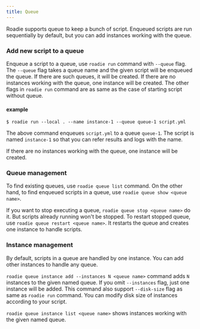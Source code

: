 ```yaml
---
title: Queue
---
```

Roadie supports queue to keep a bunch of script.
Enqueued scripts are run sequentially by default,
but you can add instances working with the queue.

### Add new script to a queue
Enqueue a script to a queue, use `roadie run` command with `--queue` flag.
The `--queue` flag takes a queue name and the given script will be enqueued
the queue.
If there are such queues, it will be created.
If there are no instances working with the queue, one instance will be created.
The other flags in `roadie run` command are as same as the case of starting
script without queue.

#### example
```
$ roadie run --local . --name instance-1 --queue queue-1 script.yml
```

The above command enqueues `script.yml` to a queue `queue-1`.
The script is named `instance-1` so that you can refer results and logs with the
name.

If there are no instances working with the queue, one instance will be created.

### Queue management
To find existing queues, use `roadie queue list` command.
On the other hand, to find enqueued scripts in a queue,
use `roadie queue show <queue name>`.

If you want to stop executing a queue, `roadie queue stop <queue name>` do it.
But scripts already running won't be stopped.
To restart stopped queue, use `roadie queue restart <queue name>`.
It restarts the queue and creates one instance to handle scripts.

### Instance management
By default, scripts in a queue are handled by one instance.
You can add other instances to handle any queue.

`roadie queue instance add --instances N <queue name>` command adds `N`
instances to the given named queue. If you omit `--instances` flag,
just one instance will be added.
This command also support `--disk-size` flag as same as `roadie run` command.
You can modify disk size of instances according to your script.

`roadie queue instance list <queue name>` shows instances working with the given
named queue.
